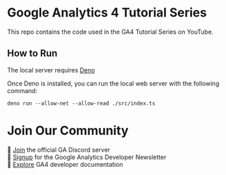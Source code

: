 # Google Analytics 4 Tutorial Series

This repo contains the code used in the GA4 Tutorial Series on YouTube.

## How to Run

The local server requires [Deno](https://deno.land)

Once Deno is installed, you can run the local web server with the following
command:

```
deno run --allow-net --allow-read ./src/index.ts
```

# Join Our Community

💬 [Join](https://discord.gg/65mah7ZZsG) the official GA Discord server\
📝 [Signup](https://groups.google.com/g/google-analytics-developer-newsletter)
for the Google Analytics Developer Newsletter\
📄 [Explore](https://developers.google.com/analytics/) GA4 developer
documentation
